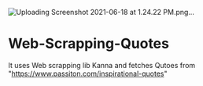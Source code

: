 ![Uploading Screenshot 2021-06-18 at 1.24.22 PM.png…]()

# Web-Scrapping-Quotes
It uses Web scrapping lib Kanna and fetches Qutoes from "https://www.passiton.com/inspirational-quotes"
